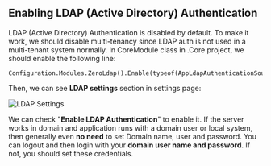 ## Enabling LDAP (Active Directory) Authentication

LDAP (Active Directory) Authentication is disabled by default. To make it work, we should disable multi-tenancy since LDAP auth is not used in a multi-tenant system normally. In CoreModule class in .Core project, we should enable the following line:

```
Configuration.Modules.ZeroLdap().Enable(typeof(AppLdapAuthenticationSource));
```

Then, we can see **LDAP settings** section in settings page:

<img src="D:/Github/documents/docs/en/images/tenant-settings-ldap-1.png" alt="LDAP Settings" class="img-thumbnail" />

We can check "**Enable LDAP Authentication**" to enable it. If the server works in domain and application runs with a domain user or local system, then generally even **no need** to set Domain name, user and
password. You can logout and then login with your **domain user name and password**. If not, you should set these credentials.